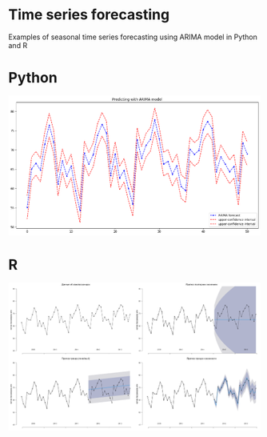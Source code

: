# Time series forecasting

Examples of seasonal time series forecasting using ARIMA model in Python and R

# Python

![Python](ARIMA_forecast_in_Python.png)

# R

![R](ARIMA_forecast_in_R.png)
